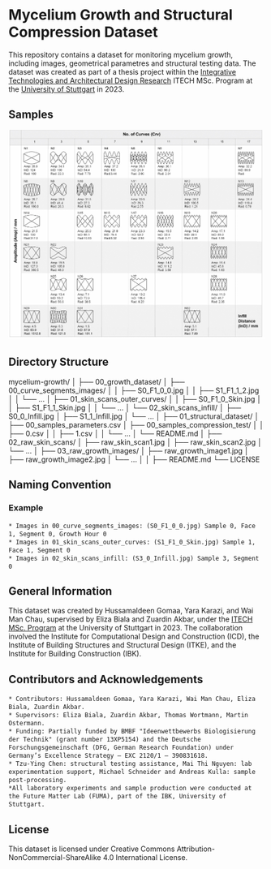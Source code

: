 # Mycelium Growth and Structural Compression Dataset

This repository contains a dataset for monitoring mycelium growth, including images, geometrical parametres and structural testing data. The dataset was created as part of a thesis project within the [Integrative Technologies and Architectural Design Research](https://www.itech.uni-stuttgart.de/) ITECH MSc. Program at the [University of Stuttgart](https://www.uni-stuttgart.de/) in 2023.

## Samples

![overview](https://github.com/HussamAG/Myceilum_Growth/blob/main/overview.jpg)

## Directory Structure

mycelium-growth/
│
├── 00_growth_dataset/
│   ├── 00_curve_segments_images/
│   │   ├── S0_F1_0_0.jpg
│   │   ├── S1_F1_1_2.jpg
│   │   └── ...
│   ├── 01_skin_scans_outer_curves/
│   │   ├── S0_F1_0_Skin.jpg
│   │   ├── S1_F1_1_Skin.jpg
│   │   └── ...
│   └── 02_skin_scans_infill/
│       ├── S0_0_Infill.jpg
│       ├── S1_1_Infill.jpg
│       └── ...
│
├── 01_structural_dataset/
│   ├── 00_samples_parameters.csv
│   ├── 00_samples_compression_test/
│   │   ├── 0.csv
│   │   ├── 1.csv
│   │   └── ...
│   └── README.md
│
├── 02_raw_skin_scans/
│   ├── raw_skin_scan1.jpg
│   ├── raw_skin_scan2.jpg
│   └── ...
│
├── 03_raw_growth_images/
│   ├── raw_growth_image1.jpg
│   ├── raw_growth_image2.jpg
│   └── ...
│
│
├── README.md
└── LICENSE

## Naming Convention

### Example

    * Images in 00_curve_segments_images: (S0_F1_0_0.jpg) Sample 0, Face 1, Segment 0, Growth Hour 0
    * Images in 01_skin_scans_outer_curves: (S1_F1_0_Skin.jpg) Sample 1, Face 1, Segment 0
    * Images in 02_skin_scans_infill: (S3_0_Infill.jpg) Sample 3, Segment 0

## General Information

This dataset was created by Hussamaldeen Gomaa, Yara Karazi, and Wai Man Chau, supervised by Eliza Biala and Zuardin Akbar, under the [ITECH MSc. Program](https://www.itech.uni-stuttgart.de/) at the University of Stuttgart in 2023. The collaboration involved the Institute for Computational Design and Construction (ICD), the Institute of Building Structures and Structural Design (ITKE), and the Institute for Building Construction (IBK).

## Contributors and Acknowledgements

    * Contributors: Hussamaldeen Gomaa, Yara Karazi, Wai Man Chau, Eliza Biala, Zuardin Akbar.
    * Supervisors: Eliza Biala, Zuardin Akbar, Thomas Wortmann, Martin Ostermann.
    * Funding: Partially funded by BMBF "Ideenwettbewerbs Biologisierung der Technik" (grant number 13XP5154) and the Deutsche Forschungsgemeinschaft (DFG, German Research Foundation) under Germany’s Excellence Strategy – EXC 2120/1 – 390831618.
    * Tzu-Ying Chen: structural testing assistance, Mai Thi Nguyen: lab experimentation support, Michael Schneider and Andreas Kulla: sample post-processing.
    *All laboratory experiments and sample production were conducted at the Future Matter Lab (FUMA), part of the IBK, University of Stuttgart.

## License

This dataset is licensed under Creative Commons Attribution-NonCommercial-ShareAlike 4.0 International License.


